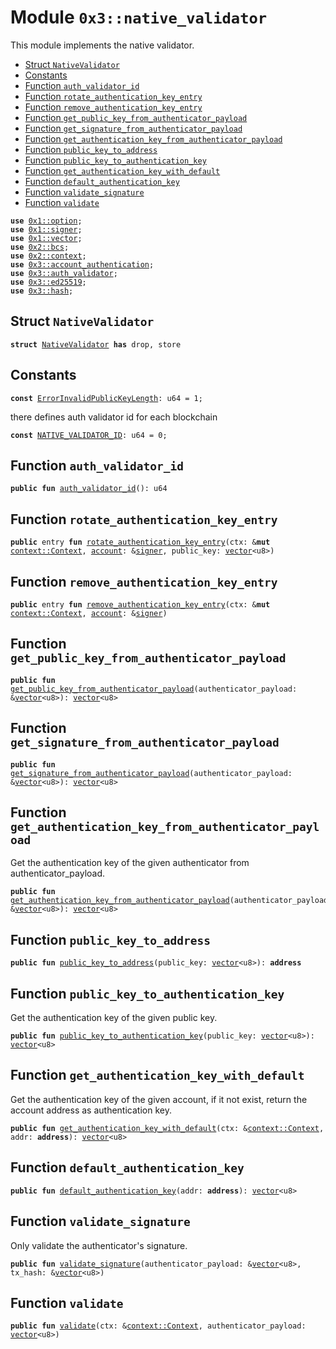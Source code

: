
<a name="0x3_native_validator"></a>

# Module `0x3::native_validator`

This module implements the native validator.


-  [Struct `NativeValidator`](#0x3_native_validator_NativeValidator)
-  [Constants](#@Constants_0)
-  [Function `auth_validator_id`](#0x3_native_validator_auth_validator_id)
-  [Function `rotate_authentication_key_entry`](#0x3_native_validator_rotate_authentication_key_entry)
-  [Function `remove_authentication_key_entry`](#0x3_native_validator_remove_authentication_key_entry)
-  [Function `get_public_key_from_authenticator_payload`](#0x3_native_validator_get_public_key_from_authenticator_payload)
-  [Function `get_signature_from_authenticator_payload`](#0x3_native_validator_get_signature_from_authenticator_payload)
-  [Function `get_authentication_key_from_authenticator_payload`](#0x3_native_validator_get_authentication_key_from_authenticator_payload)
-  [Function `public_key_to_address`](#0x3_native_validator_public_key_to_address)
-  [Function `public_key_to_authentication_key`](#0x3_native_validator_public_key_to_authentication_key)
-  [Function `get_authentication_key_with_default`](#0x3_native_validator_get_authentication_key_with_default)
-  [Function `default_authentication_key`](#0x3_native_validator_default_authentication_key)
-  [Function `validate_signature`](#0x3_native_validator_validate_signature)
-  [Function `validate`](#0x3_native_validator_validate)


<pre><code><b>use</b> <a href="">0x1::option</a>;
<b>use</b> <a href="">0x1::signer</a>;
<b>use</b> <a href="">0x1::vector</a>;
<b>use</b> <a href="">0x2::bcs</a>;
<b>use</b> <a href="">0x2::context</a>;
<b>use</b> <a href="account_authentication.md#0x3_account_authentication">0x3::account_authentication</a>;
<b>use</b> <a href="auth_validator.md#0x3_auth_validator">0x3::auth_validator</a>;
<b>use</b> <a href="ed25519.md#0x3_ed25519">0x3::ed25519</a>;
<b>use</b> <a href="hash.md#0x3_hash">0x3::hash</a>;
</code></pre>



<a name="0x3_native_validator_NativeValidator"></a>

## Struct `NativeValidator`



<pre><code><b>struct</b> <a href="native_validator.md#0x3_native_validator_NativeValidator">NativeValidator</a> <b>has</b> drop, store
</code></pre>



<a name="@Constants_0"></a>

## Constants


<a name="0x3_native_validator_ErrorInvalidPublicKeyLength"></a>



<pre><code><b>const</b> <a href="native_validator.md#0x3_native_validator_ErrorInvalidPublicKeyLength">ErrorInvalidPublicKeyLength</a>: u64 = 1;
</code></pre>



<a name="0x3_native_validator_NATIVE_VALIDATOR_ID"></a>

there defines auth validator id for each blockchain


<pre><code><b>const</b> <a href="native_validator.md#0x3_native_validator_NATIVE_VALIDATOR_ID">NATIVE_VALIDATOR_ID</a>: u64 = 0;
</code></pre>



<a name="0x3_native_validator_auth_validator_id"></a>

## Function `auth_validator_id`



<pre><code><b>public</b> <b>fun</b> <a href="native_validator.md#0x3_native_validator_auth_validator_id">auth_validator_id</a>(): u64
</code></pre>



<a name="0x3_native_validator_rotate_authentication_key_entry"></a>

## Function `rotate_authentication_key_entry`



<pre><code><b>public</b> entry <b>fun</b> <a href="native_validator.md#0x3_native_validator_rotate_authentication_key_entry">rotate_authentication_key_entry</a>(ctx: &<b>mut</b> <a href="_Context">context::Context</a>, <a href="account.md#0x3_account">account</a>: &<a href="">signer</a>, public_key: <a href="">vector</a>&lt;u8&gt;)
</code></pre>



<a name="0x3_native_validator_remove_authentication_key_entry"></a>

## Function `remove_authentication_key_entry`



<pre><code><b>public</b> entry <b>fun</b> <a href="native_validator.md#0x3_native_validator_remove_authentication_key_entry">remove_authentication_key_entry</a>(ctx: &<b>mut</b> <a href="_Context">context::Context</a>, <a href="account.md#0x3_account">account</a>: &<a href="">signer</a>)
</code></pre>



<a name="0x3_native_validator_get_public_key_from_authenticator_payload"></a>

## Function `get_public_key_from_authenticator_payload`



<pre><code><b>public</b> <b>fun</b> <a href="native_validator.md#0x3_native_validator_get_public_key_from_authenticator_payload">get_public_key_from_authenticator_payload</a>(authenticator_payload: &<a href="">vector</a>&lt;u8&gt;): <a href="">vector</a>&lt;u8&gt;
</code></pre>



<a name="0x3_native_validator_get_signature_from_authenticator_payload"></a>

## Function `get_signature_from_authenticator_payload`



<pre><code><b>public</b> <b>fun</b> <a href="native_validator.md#0x3_native_validator_get_signature_from_authenticator_payload">get_signature_from_authenticator_payload</a>(authenticator_payload: &<a href="">vector</a>&lt;u8&gt;): <a href="">vector</a>&lt;u8&gt;
</code></pre>



<a name="0x3_native_validator_get_authentication_key_from_authenticator_payload"></a>

## Function `get_authentication_key_from_authenticator_payload`

Get the authentication key of the given authenticator from authenticator_payload.


<pre><code><b>public</b> <b>fun</b> <a href="native_validator.md#0x3_native_validator_get_authentication_key_from_authenticator_payload">get_authentication_key_from_authenticator_payload</a>(authenticator_payload: &<a href="">vector</a>&lt;u8&gt;): <a href="">vector</a>&lt;u8&gt;
</code></pre>



<a name="0x3_native_validator_public_key_to_address"></a>

## Function `public_key_to_address`



<pre><code><b>public</b> <b>fun</b> <a href="native_validator.md#0x3_native_validator_public_key_to_address">public_key_to_address</a>(public_key: <a href="">vector</a>&lt;u8&gt;): <b>address</b>
</code></pre>



<a name="0x3_native_validator_public_key_to_authentication_key"></a>

## Function `public_key_to_authentication_key`

Get the authentication key of the given public key.


<pre><code><b>public</b> <b>fun</b> <a href="native_validator.md#0x3_native_validator_public_key_to_authentication_key">public_key_to_authentication_key</a>(public_key: <a href="">vector</a>&lt;u8&gt;): <a href="">vector</a>&lt;u8&gt;
</code></pre>



<a name="0x3_native_validator_get_authentication_key_with_default"></a>

## Function `get_authentication_key_with_default`

Get the authentication key of the given account, if it not exist, return the account address as authentication key.


<pre><code><b>public</b> <b>fun</b> <a href="native_validator.md#0x3_native_validator_get_authentication_key_with_default">get_authentication_key_with_default</a>(ctx: &<a href="_Context">context::Context</a>, addr: <b>address</b>): <a href="">vector</a>&lt;u8&gt;
</code></pre>



<a name="0x3_native_validator_default_authentication_key"></a>

## Function `default_authentication_key`



<pre><code><b>public</b> <b>fun</b> <a href="native_validator.md#0x3_native_validator_default_authentication_key">default_authentication_key</a>(addr: <b>address</b>): <a href="">vector</a>&lt;u8&gt;
</code></pre>



<a name="0x3_native_validator_validate_signature"></a>

## Function `validate_signature`

Only validate the authenticator's signature.


<pre><code><b>public</b> <b>fun</b> <a href="native_validator.md#0x3_native_validator_validate_signature">validate_signature</a>(authenticator_payload: &<a href="">vector</a>&lt;u8&gt;, tx_hash: &<a href="">vector</a>&lt;u8&gt;)
</code></pre>



<a name="0x3_native_validator_validate"></a>

## Function `validate`



<pre><code><b>public</b> <b>fun</b> <a href="native_validator.md#0x3_native_validator_validate">validate</a>(ctx: &<a href="_Context">context::Context</a>, authenticator_payload: <a href="">vector</a>&lt;u8&gt;)
</code></pre>
